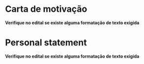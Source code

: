 # Carta de motivação


**Verifique no edital se existe alguma formatação de texto exigida**

# Personal statement



**Verifique no edital se existe alguma formatação de texto exigida**
